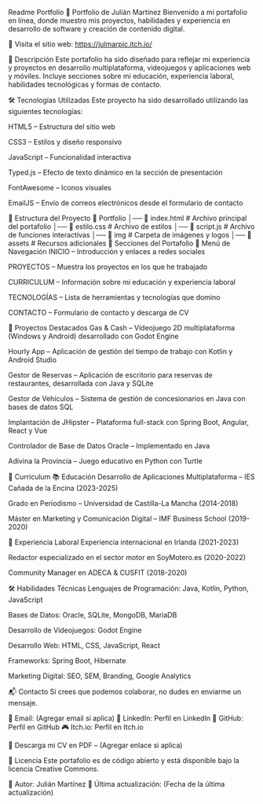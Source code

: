 


Readme Portfolio
🎨 Portfolio de Julián Martínez
Bienvenido a mi portafolio en línea, donde muestro mis proyectos, habilidades y experiencia en desarrollo de software y creación de contenido digital.

🚀 Visita el sitio web: https://julmarpic.itch.io/

📌 Descripción
Este portafolio ha sido diseñado para reflejar mi experiencia y proyectos en desarrollo multiplataforma, videojuegos y aplicaciones web y móviles. Incluye secciones sobre mi educación, experiencia laboral, habilidades tecnológicas y formas de contacto.

🛠 Tecnologías Utilizadas
Este proyecto ha sido desarrollado utilizando las siguientes tecnologías:

HTML5 – Estructura del sitio web

CSS3 – Estilos y diseño responsivo

JavaScript – Funcionalidad interactiva

Typed.js – Efecto de texto dinámico en la sección de presentación

FontAwesome – Iconos visuales

EmailJS – Envío de correos electrónicos desde el formulario de contacto

📂 Estructura del Proyecto
📂 Portfolio
│── 📜 index.html       # Archivo principal del portafolio
│── 📜 estilo.css       # Archivo de estilos
│── 📜 script.js        # Archivo de funciones interactivas
│── 📂 img             # Carpeta de imágenes y logos
│── 📂 assets          # Recursos adicionales
🎨 Secciones del Portafolio
🔹 Menú de Navegación
INICIO – Introducción y enlaces a redes sociales

PROYECTOS – Muestra los proyectos en los que he trabajado

CURRICULUM – Información sobre mi educación y experiencia laboral

TECNOLOGÍAS – Lista de herramientas y tecnologías que domino

CONTACTO – Formulario de contacto y descarga de CV

🔹 Proyectos Destacados
Gas & Cash – Videojuego 2D multiplataforma (Windows y Android) desarrollado con Godot Engine

Hourly App – Aplicación de gestión del tiempo de trabajo con Kotlin y Android Studio

Gestor de Reservas – Aplicación de escritorio para reservas de restaurantes, desarrollada con Java y SQLite

Gestor de Vehículos – Sistema de gestión de concesionarios en Java con bases de datos SQL

Implantación de JHipster – Plataforma full-stack con Spring Boot, Angular, React y Vue

Controlador de Base de Datos Oracle – Implementado en Java

Adivina la Provincia – Juego educativo en Python con Turtle

📜 Curriculum
📚 Educación
Desarrollo de Aplicaciones Multiplataforma – IES Cañada de la Encina (2023-2025)

Grado en Periodismo – Universidad de Castilla-La Mancha (2014-2018)

Máster en Marketing y Comunicación Digital – IMF Business School (2019-2020)

💼 Experiencia Laboral
Experiencia internacional en Irlanda (2021-2023)

Redactor especializado en el sector motor en SoyMotero.es (2020-2022)

Community Manager en ADECA & CUSFIT (2018-2020)

🛠 Habilidades Técnicas
Lenguajes de Programación: Java, Kotlin, Python, JavaScript

Bases de Datos: Oracle, SQLite, MongoDB, MariaDB

Desarrollo de Videojuegos: Godot Engine

Desarrollo Web: HTML, CSS, JavaScript, React

Frameworks: Spring Boot, Hibernate

Marketing Digital: SEO, SEM, Branding, Google Analytics

📬 Contacto
Si crees que podemos colaborar, no dudes en enviarme un mensaje.

📧 Email: (Agregar email si aplica)
🔗 LinkedIn: Perfil en LinkedIn
🐙 GitHub: Perfil en GitHub
🎮 Itch.io: Perfil en Itch.io

📄 Descarga mi CV en PDF – (Agregar enlace si aplica)

📜 Licencia
Este portafolio es de código abierto y está disponible bajo la licencia Creative Commons.

🎨 Autor: Julián Martínez
🚀 Última actualización: (Fecha de la última actualización)

